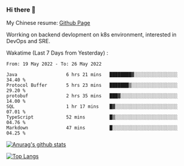 ### Hi there 👋

My Chinese resume: [Github Page](https://spencercjh.github.io/resume/)

Worrking on backend devlopment on k8s environment, interested in DevOps and SRE.

Wakatime (Last 7 Days from Yesterday) :

<!--START_SECTION:waka-->

```text
From: 19 May 2022 - To: 26 May 2022

Java                  6 hrs 21 mins   ████████▓░░░░░░░░░░░░░░░░   34.40 %
Protocol Buffer       5 hrs 23 mins   ███████▒░░░░░░░░░░░░░░░░░   29.20 %
protobuf              2 hrs 35 mins   ███▓░░░░░░░░░░░░░░░░░░░░░   14.00 %
SQL                   1 hr 17 mins    █▓░░░░░░░░░░░░░░░░░░░░░░░   07.01 %
TypeScript            52 mins         █▒░░░░░░░░░░░░░░░░░░░░░░░   04.76 %
Markdown              47 mins         █░░░░░░░░░░░░░░░░░░░░░░░░   04.25 %
```

<!--END_SECTION:waka-->

[![Anurag's github stats](https://github-readme-stats.vercel.app/api?username=spencercjh&theme=tokyonight&show_icons=true)](https://github.com/anuraghazra/github-readme-stats)

[![Top Langs](https://github-readme-stats.vercel.app/api/top-langs/?username=spencercjh&layout=compact&theme=tokyonight)](https://github.com/anuraghazra/github-readme-stats)
